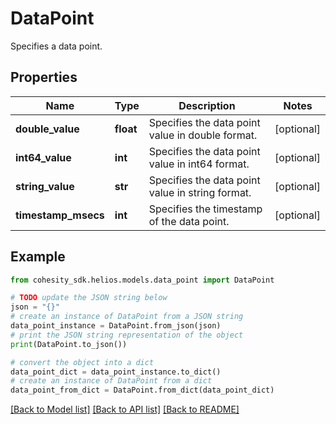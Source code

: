 # DataPoint

Specifies a data point.

## Properties

Name | Type | Description | Notes
------------ | ------------- | ------------- | -------------
**double_value** | **float** | Specifies the data point value in double format. | [optional] 
**int64_value** | **int** | Specifies the data point value in int64 format. | [optional] 
**string_value** | **str** | Specifies the data point value in string format. | [optional] 
**timestamp_msecs** | **int** | Specifies the timestamp of the data point. | [optional] 

## Example

```python
from cohesity_sdk.helios.models.data_point import DataPoint

# TODO update the JSON string below
json = "{}"
# create an instance of DataPoint from a JSON string
data_point_instance = DataPoint.from_json(json)
# print the JSON string representation of the object
print(DataPoint.to_json())

# convert the object into a dict
data_point_dict = data_point_instance.to_dict()
# create an instance of DataPoint from a dict
data_point_from_dict = DataPoint.from_dict(data_point_dict)
```
[[Back to Model list]](../README.md#documentation-for-models) [[Back to API list]](../README.md#documentation-for-api-endpoints) [[Back to README]](../README.md)


